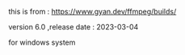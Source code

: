 
this is from : https://www.gyan.dev/ffmpeg/builds/

version 6.0 ,release date : 2023-03-04

for windows system